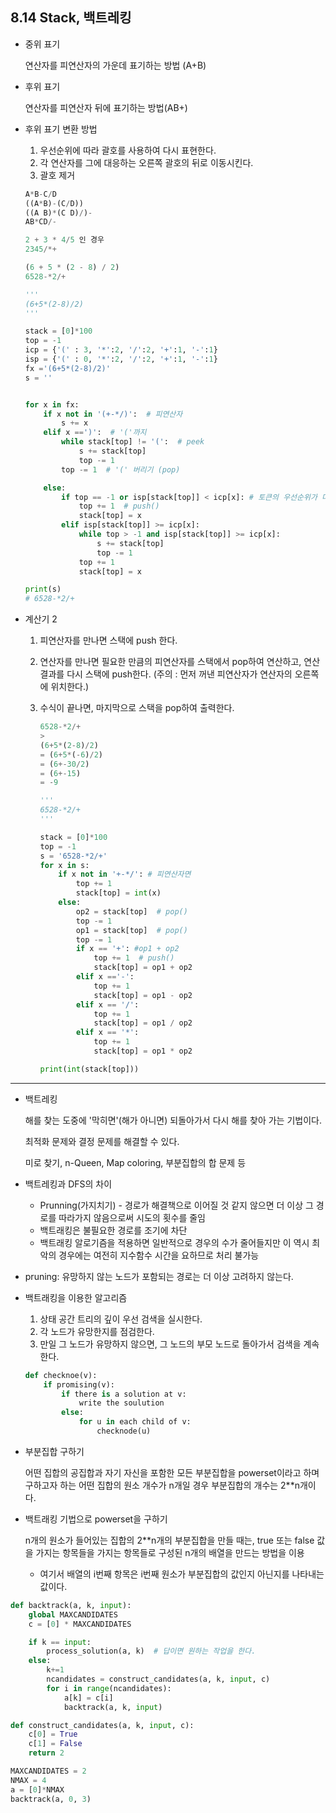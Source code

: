 ## 8.14 Stack, 백트레킹

- 중위 표기 

  연산자를 피연산자의 가운데 표기하는 방법 (A+B)

- 후위 표기

  연산자를 피연산자 뒤에 표기하는 방법(AB+)

- 후위 표기 변환 방법

  1. 우선순위에 따라 괄호를 사용하여 다시 표현한다.
  2. 각 연산자를 그에 대응하는 오른쪽 괄호의 뒤로 이동시킨다.
  3. 괄호 제거

  ```python
  A*B-C/D
  ((A*B)-(C/D))
  ((A B)*(C D)/)-
  AB*CD/-
  ```

  ```python
  2 + 3 * 4/5 인 경우
  2345/*+
  ```

  ```python
  (6 + 5 * (2 - 8) / 2)
  6528-*2/+
  ```

  ```python
  '''
  (6+5*(2-8)/2)
  '''
  
  stack = [0]*100
  top = -1
  icp = {'(' : 3, '*':2, '/':2, '+':1, '-':1}
  isp = {'(' : 0, '*':2, '/':2, '+':1, '-':1}
  fx ='(6+5*(2-8)/2)'
  s = ''
  
  
  for x in fx:
      if x not in '(+-*/)':  # 피연산자
          s += x
      elif x ==')':  # '('까지
          while stack[top] != '(':  # peek
              s += stack[top]
              top -= 1
          top -= 1  # '(' 버리기 (pop)
  
      else:
          if top == -1 or isp[stack[top]] < icp[x]: # 토큰의 우선순위가 더 높으면
              top += 1  # push()
              stack[top] = x
          elif isp[stack[top]] >= icp[x]:
              while top > -1 and isp[stack[top]] >= icp[x]:
                  s += stack[top]
                  top -= 1
              top += 1
              stack[top] = x
  
  print(s)
  # 6528-*2/+
  ```

  

- 계산기 2

  1. 피연산자를 만나면 스택에 push 한다.

  2. 연산자를 만나면 필요한 만큼의 피연산자를 스택에서 pop하여 연산하고, 연산 결과를 다시 스택에 push한다. (주의 : 먼저 꺼낸 피연산자가 연산자의 오른쪽에 위치한다.)

  3. 수식이 끝나면, 마지막으로 스택을 pop하여 출력한다.

     ```python
     6528-*2/+
     >
     (6+5*(2-8)/2)
     = (6+5*(-6)/2)
     = (6+-30/2)
     = (6+-15)
     = -9
     ```

     ```python
     '''
     6528-*2/+
     '''
     
     stack = [0]*100
     top = -1
     s = '6528-*2/+'
     for x in s:
         if x not in '+-*/': # 피연산자면
             top += 1
             stack[top] = int(x)
         else:
             op2 = stack[top]  # pop()
             top -= 1
             op1 = stack[top]  # pop()
             top -= 1
             if x == '+': #op1 + op2
                 top += 1  # push()
                 stack[top] = op1 + op2
             elif x =='-':
                 top += 1
                 stack[top] = op1 - op2
             elif x == '/':
                 top += 1
                 stack[top] = op1 / op2
             elif x == '*':
                 top += 1
                 stack[top] = op1 * op2
     
     print(int(stack[top]))
     ```



---

- 백트레킹

  해를 찾는 도중에 '막히면'(해가 아니면) 되돌아가서 다시 해를 찾아 가는 기법이다.

  최적화 문제와 결정 문제를 해결할 수 있다.

  미로 찾기, n-Queen, Map coloring,  부분집합의 합 문제 등

- 백트레킹과 DFS의 차이
  - Prunning(가지치기) - 경로가 해결책으로 이어질 것 같지 않으면 더 이상 그 경로를 따라가지 않음으로써 시도의 횟수를 줄임
  - 백트래킹은 불필요한 경로를 조기에 차단
  - 백트래킹 알로기즘을 적용하면 일반적으로 경우의 수가 줄어들지만 이 역시 최악의 경우에는 여전히 지수함수 시간을 요하므로 처리 불가능
- pruning: 유망하지 않는 노드가 포함되는 경로는 더 이상 고려하지 않는다.



- 백트래킹을 이용한 알고리즘

  1. 상태 공간 트리의 깊이 우선 검색을 실시한다.
  2. 각 노드가 유망한지를 점검한다.
  3. 만일 그 노드가 유망하지 않으면, 그 노드의 부모 노드로 돌아가서 검색을 계속한다.

  ```python
  def checknoe(v):
      if promising(v):
          if there is a solution at v:
              write the soulution
          else:
              for u in each child of v:
                  checknode(u)
  ```

  

- 부분집합 구하기

  어떤 집합의 공집합과 자기 자신을 포함한 모든 부분집합을 powerset이라고 하며 구하고자 하는 어떤 집합의 원소 개수가 n개일 경우 부분집합의 개수는 2**n개이다.



- 백트래킹 기법으로  powerset을 구하기

  n개의 원소가 들어있는 집합의 2**n개의 부분집합을 만들 때는, true 또는 false 값을 가지는 항목들을 가지는 항목들로 구성된 n개의 배열을 만드는 방법을 이용

  - 여기서 배열의 i번째 항목은 i번째 원소가 부분집합의 값인지 아닌지를 나타내는 값이다.

```python
def backtrack(a, k, input):
    global MAXCANDIDATES
    c = [0] * MAXCANDIDATES

    if k == input:
        process_solution(a, k)  # 답이면 원하는 작업을 한다.
    else:
        k+=1
        ncandidates = construct_candidates(a, k, input, c)
        for i in range(ncandidates):
            a[k] = c[i]
            backtrack(a, k, input)

def construct_candidates(a, k, input, c):
    c[0] = True
    c[1] = False
    return 2

MAXCANDIDATES = 2
NMAX = 4
a = [0]*NMAX
backtrack(a, 0, 3)
```

